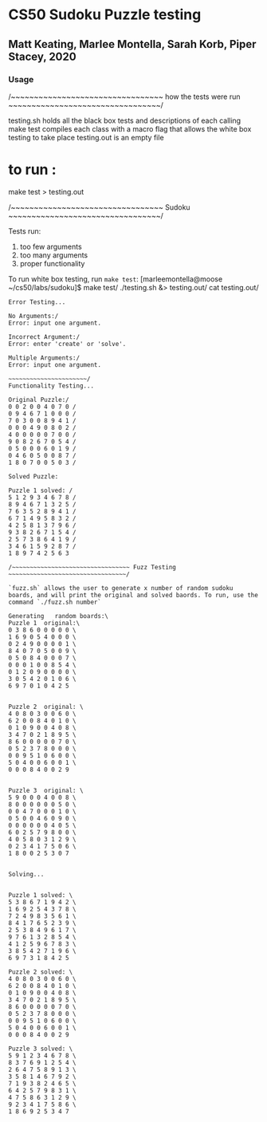 # CS50 Sudoku Puzzle testing
## Matt Keating, Marlee Montella, Sarah Korb, Piper Stacey, 2020
### Usage

/~~~~~~~~~~~~~~~~~~~~~~~~~~~~~~~~~ how the tests were run ~~~~~~~~~~~~~~~~~~~~~~~~~~~~~~~~~/

testing.sh holds all the black box tests and descriptions of each
calling make test compiles each class with a macro flag that allows the white box testing to take place
testing.out is an empty file
# to run : 
make test > testing.out

/~~~~~~~~~~~~~~~~~~~~~~~~~~~~~~~~~ Sudoku ~~~~~~~~~~~~~~~~~~~~~~~~~~~~~~~~~/

Tests run:
1. too few arguments
2. too many arguments
3. proper functionality

To run white box testing, run `make test`:
[marleemontella@moose ~/cs50/labs/sudoku]$ make test/
./testing.sh &> testing.out/
cat testing.out/

~~~~~~~~~~~~~~~~~~~~~~/
Error Testing...

No Arguments:/
Error: input one argument.

Incorrect Argument:/
Error: enter 'create' or 'solve'.

Multiple Arguments:/
Error: input one argument.

~~~~~~~~~~~~~~~~~~~~~~/
Functionality Testing...

Original Puzzle:/
0 0 2 0 0 4 0 7 0 /
0 9 4 6 7 1 0 0 0 /
7 0 3 0 0 8 9 4 1 /
0 0 0 4 9 0 8 0 2 /
4 0 0 0 0 0 7 0 0 /
9 0 8 2 6 7 0 5 4 /
0 5 0 0 0 6 0 1 9 /
0 4 6 0 5 0 0 8 7 /
1 8 0 7 0 0 5 0 3 /

Solved Puzzle:

Puzzle 1 solved: /
5 1 2 9 3 4 6 7 8 /
8 9 4 6 7 1 3 2 5 /
7 6 3 5 2 8 9 4 1 /
6 7 1 4 9 5 8 3 2 /
4 2 5 8 1 3 7 9 6 /
9 3 8 2 6 7 1 5 4 /
2 5 7 3 8 6 4 1 9 /
3 4 6 1 5 9 2 8 7 /
1 8 9 7 4 2 5 6 3 

/~~~~~~~~~~~~~~~~~~~~~~~~~~~~~~~~~ Fuzz Testing ~~~~~~~~~~~~~~~~~~~~~~~~~~~~~~~~~/

`fuzz.sh` allows the user to generate x number of random sudoku boards, and will print the original and solved baords. To run, use the command `./fuzz.sh number` 

Generating   random boards:\
Puzzle 1  original:\
0 3 8 6 0 0 0 0 0 \
1 6 9 0 5 4 0 0 0 \
0 2 4 9 0 0 0 0 1 \
8 4 0 7 0 5 0 0 9 \
0 5 0 8 4 0 0 0 7 \
0 0 0 1 0 0 8 5 4 \
0 1 2 0 9 0 0 0 0 \
3 0 5 4 2 0 1 0 6 \
6 9 7 0 1 0 4 2 5 


Puzzle 2  original: \
4 0 8 0 3 0 0 6 0 \
6 2 0 0 8 4 0 1 0 \
0 1 0 9 0 0 4 0 8 \
3 4 7 0 2 1 8 9 5 \
8 6 0 0 0 0 0 7 0 \
0 5 2 3 7 8 0 0 0 \
0 0 9 5 1 0 6 0 0 \
5 0 4 0 0 6 0 0 1 \
0 0 0 8 4 0 0 2 9 


Puzzle 3  original: \
5 9 0 0 0 4 0 0 8 \
8 0 0 0 0 0 0 5 0 \
0 0 4 7 0 0 0 1 0 \
0 5 0 0 4 6 0 9 0 \
0 0 0 0 0 0 4 0 5 \
6 0 2 5 7 9 8 0 0 \
4 0 5 8 0 3 1 2 9 \
0 2 3 4 1 7 5 0 6 \
1 8 0 0 2 5 3 0 7 


Solving...


Puzzle 1 solved: \
5 3 8 6 7 1 9 4 2 \
1 6 9 2 5 4 3 7 8 \
7 2 4 9 8 3 5 6 1 \
8 4 1 7 6 5 2 3 9 \
2 5 3 8 4 9 6 1 7 \
9 7 6 1 3 2 8 5 4 \
4 1 2 5 9 6 7 8 3 \
3 8 5 4 2 7 1 9 6 \
6 9 7 3 1 8 4 2 5 

Puzzle 2 solved: \
4 0 8 0 3 0 0 6 0 \
6 2 0 0 8 4 0 1 0 \
0 1 0 9 0 0 4 0 8 \
3 4 7 0 2 1 8 9 5 \
8 6 0 0 0 0 0 7 0 \
0 5 2 3 7 8 0 0 0 \
0 0 9 5 1 0 6 0 0 \
5 0 4 0 0 6 0 0 1 \
0 0 0 8 4 0 0 2 9 

Puzzle 3 solved: \
5 9 1 2 3 4 6 7 8 \
8 3 7 6 9 1 2 5 4 \
2 6 4 7 5 8 9 1 3 \
3 5 8 1 4 6 7 9 2 \
7 1 9 3 8 2 4 6 5 \
6 4 2 5 7 9 8 3 1 \
4 7 5 8 6 3 1 2 9 \
9 2 3 4 1 7 5 8 6 \
1 8 6 9 2 5 3 4 7 